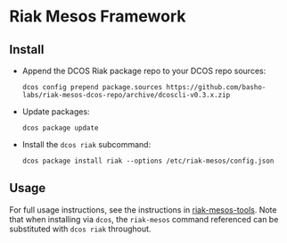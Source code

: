 # Riak Mesos Framework

## Install

-   Append the DCOS Riak package repo to your DCOS repo sources:

        dcos config prepend package.sources https://github.com/basho-labs/riak-mesos-dcos-repo/archive/dcoscli-v0.3.x.zip

-   Update packages:

        dcos package update

-   Install the `dcos riak` subcommand:

        dcos package install riak --options /etc/riak-mesos/config.json


## Usage

For full usage instructions, see the instructions in [riak-mesos-tools](https://github.com/basho-labs/riak-mesos-tools#usage). Note that when installing via `dcos`, the `riak-mesos` command referenced can be substituted with `dcos riak` throughout.
